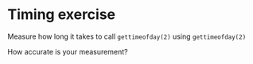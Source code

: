# Timing exercise

Measure how long it takes to call `gettimeofday(2)` using `gettimeofday(2)`

How accurate is your measurement?
